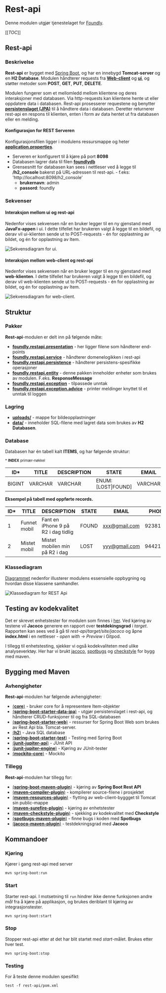 # Rest-api

Denne modulen utgjør tjenestelaget for [Foundly](/foundly/README.md).

[[_TOC_]]

## Rest-api

### Beskrivelse

**Rest-api** er bygget med [Spring Boot](/README.md/#spring-boot), og har en innebygd **Tomcat-server** og en **H2 Database**. Modulen håndterer requests fra [**Web-client**](/foundly/web-client/README.md) og [**ui**](/foundly/ui/README.md), og støtter metoder som **POST**, **GET**, **PUT**, **DELETE**.

Modulen fungerer som et mellomledd mellom klientene og deres interaksjoner med databasen. Via http-requests kan klientene hente ut eller oppdatere data i databasen. Rest-api prosesserer requestene og benytter [**persistenslaget (JPA)**](#avhengigheter) til å håndtere data i databasen. Deretter returnerer rest-api en respons til klienten, enten i form av data hentet ut fra databasen eller en melding.

#### Konfigurasjon for REST Serveren

Konfigurasjonsfilen ligger i modulens ressursmappe og heter [**application.properties**](/foundly/rest-api/src/main/resources/application.properties). 

- Serveren er konfigurert til å kjøre på port **8098**
- Databasen lagrer data til filen [**foundlydb**](/foundly/rest-api/data/foundlydb.mv.db)
- Grensesnitt for databasen kan sees i nettleser ved å legge til **/h2_console** bakerst på URL-adressen til rest-api. - f.eks: 'http://localhost:8098/h2_console'
    - **brukernavn**: admin
    - **passord**: foundly



### Sekvenser

#### Interaksjon mellom ui og rest-api

Nedenfor vises sekvensen når en bruker legger til en ny gjenstand med **JavaFx-appen** i ui. I dette tilfellet har brukeren valgt å legge til en bildefil, og derav vil ui-klienten sende ut to POST-requests - én for opplastning av bildet, og én for opplastning av Item.

![Sekvensdiagram for ui](/foundly/architecture/sequencediagram-ui.png).
#### Interaksjon mellom web-client og rest-api

Nedenfor vises sekvensen når en bruker legger til en ny gjenstand med **web-klienten**. I dette tilfellet har brukeren valgt å legge til en bildefil, og derav vil web-klienten sende ut to POST-requests - én for opplastning av bildet, og én for opplastning av Item.

![Sekvensdiagram for web-client](/foundly/architecture/sequencediagram-web-client.png).

## Struktur

### Pakker

**Rest-api**-modulen er delt inn på følgende måte:

- [**foundly.restapi.presentation**](/foundly/rest-api/src/main/java/foundly/restapi/presentation) - her ligger filene som håndterer end-points
- [**foundly.restapi.service**](/foundly/rest-api/src/main/java/foundly/restapi/service) - håndterer domenelogikken i rest-api 
- [**foundly.restapi.persistence**](/foundly/rest-api/src/main/java/foundly/restapi/persistence) - håndterer persistens-spesifikke operasjoner
- [**foundly.restapi.entity**](/foundly/rest-api/src/main/java/foundly/restapi/entity) - denne pakken inneholder enheter som brukes av modulen. F.eks. **ResponseMessage**
- [**foundly.restapi.exception**](/foundly/rest-api/src/main/java/foundly/restapi/exception) - tilpassede unntak
- [**foundly.restapi.exception.advice**](/foundly/rest-api/src/main/java/foundly/restapi/exception/advice) - printer meldinger knyttet til et unntak til loggen

### Lagring

- [**uploads/**](/foundly/rest-api/uploads) - mappe for bildeopplastninger
- [**data/**](/foundly/rest-api/data) - inneholder SQL-filene med lagret data som brukes av **H2 Databasen**.

### Database

Databasen har én tabell kalt **ITEMS**, og har følgende struktur:

<sub>* **INDEX** primær-nøkkel</sub>

| ID* | TITLE | DESCRIPTION | STATE | EMAIL | PHONE | DATE | IMAGE |
| ------ | ------ | ------ | ------ | ------ | ------ | ------ | ------ |
| BIGINT | VARCHAR | VARCHAR | ENUM: [LOST\|FOUND] | VARCHAR | VARCHAR | TIMESTAMP | VARCHAR |

**Eksempel på tabell med oppførte records.**

| ID* | TITLE | DESCRIPTION | STATE | EMAIL | PHONE | DATE | IMAGE |
| ------ | ------ | ------ | ------ | ------ | ------ | ------ | ------ |
| 1 | Funnet mobil | Fant en iPhone 9 på R2 i dag tidlig | FOUND | xxx@gmail.com | 92381124 | 2020-11-12 11:18:47.94716 | iphone.png |
| 2 | Mistet mobil | Mistet mobilen min på R2 i dag | LOST | yyy@gmail.com | 94421528 | 	2020-11-11 15:17:22.504222 | null |

### Klassediagram
[Diagrammet](/foundly/architecture/classdiagram-rest-api.png) nedenfor illusterer modulens essensielle oppbygning og hvordan disse klassene samhandler.

![Klassediagram for REST Api](/foundly/architecture/classdiagram-rest-api.png)

## Testing av kodekvalitet
Det er skrevet enhetstester for modulen som finnes i [her](/foundly/restapi/src/test/java/foundly/restapi). Ved kjøring av testene vil **Jacoco** generere en rapport over **testdekingsgrad** i *target*. Rapporten kan sees ved å gå til *rest-api/target/site/jacoco* og åpne **index.html** i en nettleser - *open with -> Preview* i Gitpod.

I tillegg til enhetstesting, sjekker vi også kodekvaliteten med ulike analyseverktøy. Her har vi brukt [jacoco](https://github.com/jacoco/jacoco), [spotbugs](https://spotbugs.github.io) og [checkstyle](https://checkstyle.sourceforge.io) for bygg med maven.

## Bygging med Maven

### Avhengigheter

**Rest-api**-modulen har følgende avhengigheter:

- [(**core**)](/foundly/core/README.md) - bruker core for å representere Item-objekter
- [(**spring-boot-starter-data-jpa**)](https://www.javatpoint.com/spring-boot-starter-data-jpa) - utgjør persistenslaget i rest-api, og håndterer CRUD-funksjoner til og fra SQL-databasen
- [(**spring-boot-starter-web**)](https://www.javatpoint.com/spring-boot-starter-web) - ressurser for Spring Boot Web som brukes av Rest Api bla. Tomcat-server.
- [(**h2**)](https://www.h2database.com/html/main.html) - Java SQL database
- [(**spring-boot-starter-test**)](https://mvnrepository.com/artifact/org.springframework.boot/spring-boot-starter-test) - Testing med Spring Boot
- [(**junit-jupiter-api**)](https://mvnrepository.com/artifact/org.junit.jupiter/junit-jupiter-api) - JUnit API 
- [(**junit-jupiter-engine**)](https://mvnrepository.com/artifact/org.junit.jupiter/junit-jupiter-engine) - Kjøring av JUnit-tester
- [(**mockito-core**)](https://www.javatpoint.com/spring-boot-starter-web) - Mockito

### Tillegg

**Rest-api**-modulen har tillegg for:

- [(**spring-boot-maven-plugin**)](https://docs.spring.io/spring-boot/docs/current/maven-plugin/reference/html/) - kjøring av **Spring Boot Rest API**
- [(**maven-compiler-plugin**)](https://maven.apache.org/plugins/maven-compiler-plugin/) - kompilerer source-filene i prosjektet
- [(**maven-resources-plugin**)](https://maven.apache.org/plugins/maven-resources-plugin/) - flytting av web-client-byggget til Tomcat sin public-mappe 
- [(**maven-surefire-plugin**)](https://maven.apache.org/surefire/maven-surefire-plugin/) - kjøring av enhetstester
- [(**maven-checkstyle-plugin**)](https://checkstyle.sourceforge.io) - sjekking av kodekvalitet med **Checkstyle** 
- [(**spotbugs-maven-plugin**)](https://spotbugs.github.io) - finne bugs i koden med **Spotbugs**
- [(**jacoco-maven-plugin**)](https://github.com/jacoco/jacoco) - testdekningsgrad med **Jacoco**

## Kommandoer

### Kjøring
Kjører i gang rest-api med server
```
mvn spring-boot:run
```

### Start
Starter rest-api. I motsetning til `run` hindrer ikke denne funksjonen andre *mål* fra å kjøre på applikasjon, og brukes deriblant til kjøring av integrasjonstester. 
```
mvn spring-boot:start
```

### Stop
Stopper rest-api etter at det har blit startet med *start*-målet. Brukes etter hver test.
```
mvn spring-boot:stop
```

### Testing
For å teste denne modulen spesifikt:
```
test -f rest-api/pom.xml
```
